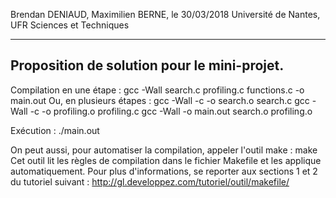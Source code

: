 Brendan DENIAUD, Maximilien BERNE, le 30/03/2018
Université de Nantes, UFR Sciences et Techniques

-------------------------------------------------------------------
Proposition de solution pour le mini-projet.
-------------------------------------------------------------------

Compilation en une étape :
  gcc -Wall search.c profiling.c functions.c -o main.out
Ou, en plusieurs étapes :
  gcc -Wall -c -o search.o search.c
  gcc -Wall -c -o profiling.o profiling.c
  gcc -Wall -o main.out search.o profiling.o

Exécution :
  ./main.out

On peut aussi, pour automatiser la compilation, appeler l'outil make :
  make
Cet outil lit les règles de compilation dans le fichier Makefile
et les applique automatiquement. Pour plus d'informations,
se reporter aux sections 1 et 2 du tutoriel suivant :
http://gl.developpez.com/tutoriel/outil/makefile/


